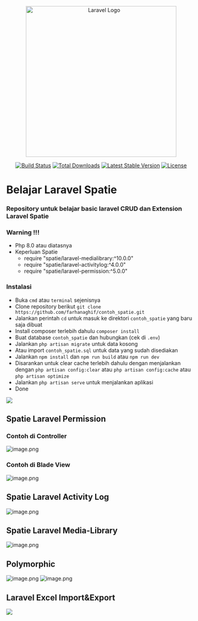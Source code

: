 <p align="center"><a href="https://laravel.com" target="_blank"><img src="https://raw.githubusercontent.com/laravel/art/master/logo-lockup/5%20SVG/2%20CMYK/1%20Full%20Color/laravel-logolockup-cmyk-red.svg" width="400" alt="Laravel Logo"></a></p>

<p align="center">
<a href="https://travis-ci.org/laravel/framework"><img src="https://travis-ci.org/laravel/framework.svg" alt="Build Status"></a>
<a href="https://packagist.org/packages/laravel/framework"><img src="https://img.shields.io/packagist/dt/laravel/framework" alt="Total Downloads"></a>
<a href="https://packagist.org/packages/laravel/framework"><img src="https://img.shields.io/packagist/v/laravel/framework" alt="Latest Stable Version"></a>
<a href="https://packagist.org/packages/laravel/framework"><img src="https://img.shields.io/packagist/l/laravel/framework" alt="License"></a>
</p>

# Belajar Laravel Spatie

### Repository untuk belajar basic laravel CRUD dan Extension Laravel Spatie

### Warning !!!

-   Php 8.0 atau diatasnya
-   Keperluan Spatie
    -   require "spatie/laravel-medialibrary:^10.0.0"
    -   require "spatie/laravel-activitylog:^4.0.0"
    -   require "spatie/laravel-permission:^5.0.0"

### Instalasi

-   Buka `cmd` atau `terminal` sejenisnya
-   Clone repository berikut `git clone https://github.com/farhanaghif/contoh_spatie.git`
-   Jalankan perintah `cd` untuk masuk ke direktori `contoh_spatie` yang baru saja dibuat
-   Install composer terlebih dahulu `composer install`
-   Buat database `contoh_spatie` dan hubungkan (cek di `.env`)
-   Jalankan `php artisan migrate` untuk data kosong
-   Atau import `contoh_spatie.sql` untuk data yang sudah disediakan
-   Jalankan `npm install` dan `npm run build` atau `npm run dev`
-   Disarankan untuk clear cache terlebih dahulu dengan menjalankan dengan `php artisan config:clear` atau `php artisan config:cache` atau `php artisan optimize`
-   Jalankan `php artisan serve` untuk menjalankan aplikasi
-   Done

<img src="https://github.com/farhanaghif/contoh_spatie/blob/main/public/screenshot/dashboard.png">

## Spatie Laravel Permission

### Contoh di Controller

![image.png](https://github.com/farhanaghif/contoh_spatie/blob/main/public/screenshot/permission-in-controller.png)

### Contoh di Blade View

![image.png](https://github.com/farhanaghif/contoh_spatie/blob/main/public/screenshot/permission-in-blade-view.png)

## Spatie Laravel Activity Log

![image.png](https://github.com/farhanaghif/contoh_spatie/blob/main/public/screenshot/activity-log.png)

## Spatie Laravel Media-Library

![image.png](https://github.com/farhanaghif/contoh_spatie/blob/main/public/screenshot/media-library.png)

## Polymorphic

![image.png](https://github.com/farhanaghif/contoh_spatie/blob/main/public/screenshot/polymorphic-1.png)
![image.png](https://github.com/farhanaghif/contoh_spatie/blob/main/public/screenshot/polymorphic-2.png)

## Laravel Excel Import&Export

<img src="https://github.com/farhanaghif/contoh_spatie/blob/main/public/screenshot/laravel-excel.png">
